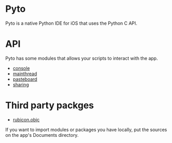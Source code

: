 # Pyto

Pyto is a native Python IDE for iOS that uses the Python C API.

# API

Pyto has some modules that allows your scripts to interact with the app.

- [console](Console)
- [mainthread](MainThread)
- [pasteboard](Pasteboard)
- [sharing](Sharing)

# Third party packges

- [rubicon.objc](https://github.com/pybee/rubicon-objc)

If you want to import modules or packages you have locally, put the sources on the app's Documents directory.
